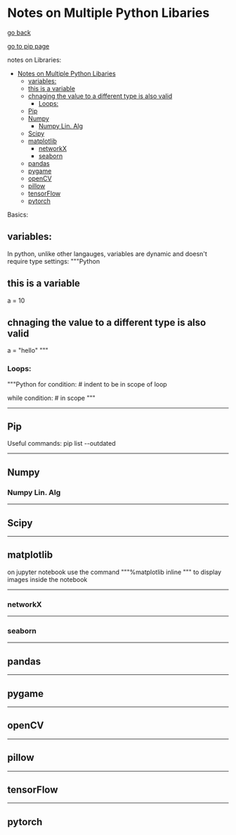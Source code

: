 # Notes on Multiple Python Libaries


[go back](../../)



[go to pip page](#pipPage)

notes on Libraries:
- [Notes on Multiple Python Libaries](#notes-on-multiple-python-libaries)
  - [variables:](#variables)
  - [this is a variable](#this-is-a-variable)
  - [chnaging the value to a different type is also valid](#chnaging-the-value-to-a-different-type-is-also-valid)
    - [Loops:](#loops)
  - [Pip](#pip)
  - [Numpy](#numpy)
    - [Numpy Lin. Alg](#numpy-lin-alg)
  - [Scipy](#scipy)
  - [matplotlib](#matplotlib)
    - [networkX](#networkx)
    - [seaborn](#seaborn)
  - [pandas](#pandas)
  - [pygame](#pygame)
  - [openCV](#opencv)
  - [pillow](#pillow)
  - [tensorFlow](#tensorflow)
  - [pytorch](#pytorch)


Basics:

## variables:

In python, unlike other langauges, variables are dynamic and doesn't require type settings:
"""Python
## this is a variable
a = 10
## chnaging the value to a different type is also valid
a = "hello"
"""

### Loops:
"""Python
for condition:
    # indent to be in scope of loop

while condition:
    # in scope
"""


---
<a id = "pipPage"></a>

## Pip

Useful commands:
pip list --outdated


---
<a id = "numpy"></a>

## Numpy

<a id = "numpylin"></a>

### Numpy Lin. Alg


---
<a id = "scipy"></a>

## Scipy

---
<a id = "matplotlib"></a>

## matplotlib

on jupyter notebook  use the command  """%matplotlib inline """ to display images inside the notebook

---
<a id = "networkx"></a>

### networkX

---
<a id = "seaborn"></a>

### seaborn

---
<a id = "pandas"></a>

## pandas

---
<a id = "pygame"></a>

## pygame


---
<a id = "openCV"></a>

## openCV

---
<a id = "pillow"></a>

## pillow

---
<a id = "tensorflow"></a>

## tensorFlow

---
<a id = "pytorch"></a>

## pytorch
